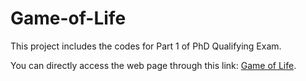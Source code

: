 # Game-of-Life
This project includes the codes for Part 1 of PhD Qualifying Exam.

You can directly access the web page through this link: [Game of Life](https://chufengxiao.github.io/Game-of-Life/).
